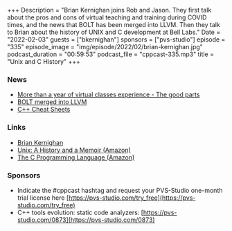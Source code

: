 +++
Description = "Brian Kernighan joins Rob and Jason. They first talk about the pros and cons of virtual teaching and training during COVID times, and the news that BOLT has been merged into LLVM. Then they talk to Brian about the history of UNIX and C development at Bell Labs."
Date = "2022-02-03"
guests = ["bkernighan"]
sponsors = ["pvs-studio"]
episode = "335"
episode_image = "img/episode/2022/02/brian-kernighan.jpg"
podcast_duration = "00:59:53"
podcast_file = "cppcast-335.mp3"
title = "Unix and C History"
+++

### News ###

 - [More than a year of virtual classes experience - The good parts](https://andreasfertig.blog/2021/12/more-than-a-year-of-virtual-classes-experience-the-good-parts/)
 - [BOLT merged into LLVM](https://www.phoronix.com/scan.php?page=news_item&px=LLVM-Lands-BOLT)
 - [C++ Cheat Sheets](https://hackingcpp.com/cpp/cheat_sheets.html)

### Links ###

 - [Brian Kernighan](https://www.cs.princeton.edu/~bwk/)
 - [Unix: A History and a Memoir (Amazon)](https://amzn.to/3gmx82B)
 - [The C Programming Language (Amazon)](https://amzn.to/3seVhOf)

### Sponsors ###

- Indicate the #cppcast hashtag and request your PVS-Studio one-month trial license here [https://pvs-studio.com/try_free](https://pvs-studio.com/try_free)
- C++ tools evolution: static code analyzers:
[https://pvs-studio.com/0873](https://pvs-studio.com/0873)


